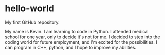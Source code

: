 # hello-world
My first GitHub repository.

My name is Kevin. I am learning to code in Python. I attended medical school for one year, only to decide it's not for me. I decided to step into the coding world for future employment, and I'm excited for the possibilities. I can program in C++, python, and I hope to improve my abilities.
